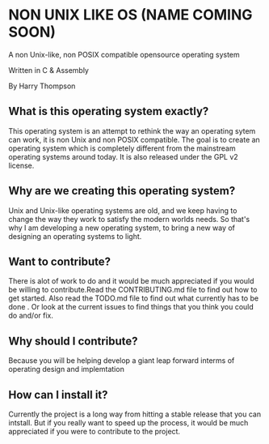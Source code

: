 # NON UNIX LIKE OS (NAME COMING SOON)
A non Unix-like, non POSIX compatible opensource operating system

Written in C & Assembly

By Harry Thompson

## What is this operating system exactly?
This operating system is an attempt to rethink the way an operating sytem can work, it is non Unix and non POSIX compatible. The goal is to create an operating system which is completely different from the mainstream operating systems around today. It is also released under the GPL v2 license.

## Why are we creating this operating system?
Unix and Unix-like operating systems are old, and we keep having to change the way they work to satisfy the modern worlds needs.
So that's why I am developing a new operating system, to bring a new way of designing an operating systems to light.

## Want to contribute?
There is alot of work to do and it would be much appreciated if you would be willing to contribute.Read the CONTRIBUTING.md file to find out how to get started. Also read the TODO.md file to find out what currently has to be done . Or look at the current issues to find things that you think you could do and/or fix.

## Why should I contribute?
Because you will be helping develop a giant leap forward interms of operating design and implemtation

## How can I install it?
Currently the project is a long way from hitting a stable release that you can intstall. But if you really want to speed up the process, it would be much appreciated if you were to contribute to the project.
